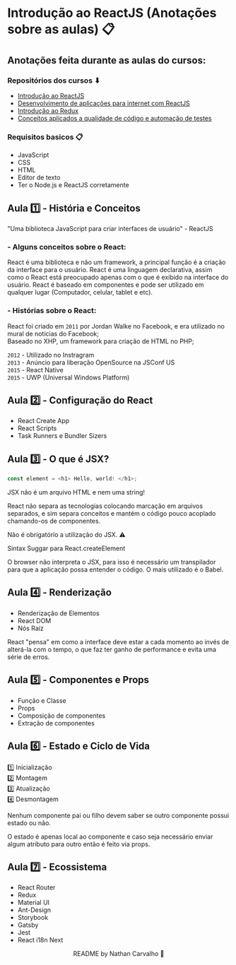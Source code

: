 # Introdução ao ReactJS (Anotações sobre as aulas) 📋

## Anotações feita durante as aulas do cursos:

### Repositórios dos cursos ⬇

- [Introdução ao ReactJS](https://github.com/CarvalhoNathan/ReactJS#readme)
- [Desenvolvimento de aplicações para internet com ReactJS](https://github.com/CarvalhoNathan/ReactJS/tree/main/WebApplications)
- [Introdução ao Redux](https://github.com/CarvalhoNathan/ReactJS/tree/main/Redux)
- [Conceitos aplicados a qualidade de código e automação de testes](https://github.com/CarvalhoNathan/ReactJS/tree/main/ReactTest)

### Requisitos basicos 📋
- JavaScript
- CSS
- HTML
- Editor de texto
- Ter o Node.js e ReactJS corretamente

## Aula 1️⃣ - História e Conceitos

"Uma biblioteca JavaScript para criar interfaces de usuário" - ReactJS

### - Alguns conceitos sobre o React:

React é uma biblioteca e não um framework, a principal função é a criação da interface para o usuário.
React é uma linguagem declarativa, assim como o React está preocupado apenas com o que é exibido na interface do usuário.
React é baseado em componentes e pode ser utilizado em qualquer lugar (Computador, celular, tablet e etc).

### - Histórias sobre o React:

React foi criado em `2011` por Jordan Walke no Facebook, e era utilizado no mural de notícias do Facebook; <br>
Baseado no XHP, um framework para criação de HTML no PHP; <br>

`2012` - Utilizado no Instragram <br>
`2013` - Anúncio para liberação OpenSource na JSConf US <br>
`2015` - React Native <br>
`2015` - UWP (Universal Windows Platform)

## Aula 2️⃣ - Configuração do React

- React Create App
- React Scripts
- Task Runners e Bundler Sizers

## Aula 3️⃣ - O que é JSX?

```js
const element = <h1> Hello, world! </h1>;
```

JSX não é um arquivo HTML e nem uma string!

React não separa as tecnologias colocando marcação em arquivos separados, e sim separa conceitos e mantém o código pouco acoplado chamando-os de componentes.

Não é obrigatório a utilização do JSX. ⚠

Sintax Suggar para React.createElement

O browser não interpreta o JSX, para isso é necessário um transpilador para que a aplicação possa entender o código. O mais utilizado é o Babel.

## Aula 4️⃣ - Renderização

- Renderização de Elementos
- React DOM
- Nós Raíz

React "pensa" em como a interface deve estar a cada momento ao invés de alterá-la com o tempo, o que faz ter ganho de performance e evita uma série de erros.

## Aula 5️⃣ - Componentes e Props

- Função e Classe
- Props
- Composição de componentes
- Extração de componentes

## Aula 6️⃣ - Estado e Ciclo de Vida

1️⃣ Inicialização <br>
2️⃣ Montagem <br>
3️⃣ Atualização <br>
4️⃣ Desmontagem

Nenhum componente pai ou filho devem saber se outro componente possui estado ou não.

O estado é apenas local ao componente e caso seja necessário enviar algum atributo para outro então é feito via props.

## Aula 7️⃣ - Ecossistema

- React Router
- Redux
- Material UI
- Ant-Design
- Storybook
- Gatsby
- Jest
- React i18n Next

<p align="center">
  README by Nathan Carvalho 🚀</b>
  <br>
</p>
